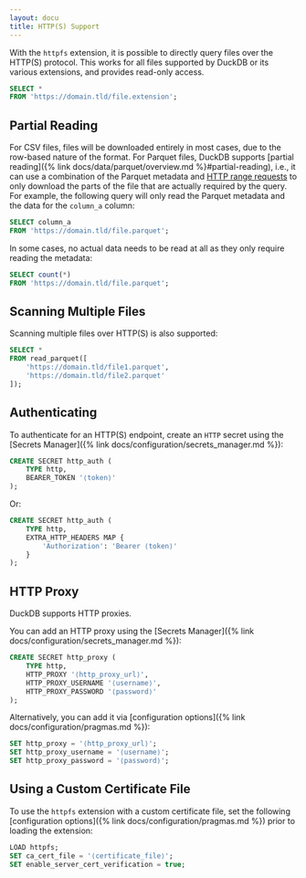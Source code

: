 ```yaml
---
layout: docu
title: HTTP(S) Support
---
```


With the `httpfs` extension, it is possible to directly query files over the HTTP(S) protocol. This works for all files supported by DuckDB or its various extensions, and provides read-only access.

```sql
SELECT *
FROM 'https://domain.tld/file.extension';
```

## Partial Reading

For CSV files, files will be downloaded entirely in most cases, due to the row-based nature of the format.
For Parquet files, DuckDB supports [partial reading]({% link docs/data/parquet/overview.md %}#partial-reading), i.e., it can use a combination of the Parquet metadata and [HTTP range requests](https://developer.mozilla.org/en-US/docs/Web/HTTP/Range_requests) to only download the parts of the file that are actually required by the query. For example, the following query will only read the Parquet metadata and the data for the `column_a` column:

```sql
SELECT column_a
FROM 'https://domain.tld/file.parquet';
```

In some cases, no actual data needs to be read at all as they only require reading the metadata:

```sql
SELECT count(*)
FROM 'https://domain.tld/file.parquet';
```

## Scanning Multiple Files

Scanning multiple files over HTTP(S) is also supported:

```sql
SELECT *
FROM read_parquet([
    'https://domain.tld/file1.parquet',
    'https://domain.tld/file2.parquet'
]);
```

## Authenticating

To authenticate for an HTTP(S) endpoint, create an `HTTP` secret using the [Secrets Manager]({% link docs/configuration/secrets_manager.md %}):

```sql
CREATE SECRET http_auth (
    TYPE http,
    BEARER_TOKEN '⟨token⟩'
);

```

Or:

```sql
CREATE SECRET http_auth (
    TYPE http,
    EXTRA_HTTP_HEADERS MAP {
        'Authorization': 'Bearer ⟨token⟩'
    }
);
```

## HTTP Proxy

DuckDB supports HTTP proxies.

You can add an HTTP proxy using the [Secrets Manager]({% link docs/configuration/secrets_manager.md %}):

```sql
CREATE SECRET http_proxy (
    TYPE http,
    HTTP_PROXY '⟨http_proxy_url⟩',
    HTTP_PROXY_USERNAME '⟨username⟩',
    HTTP_PROXY_PASSWORD '⟨password⟩'
);
```

Alternatively, you can add it via [configuration options]({% link docs/configuration/pragmas.md %}):

```sql
SET http_proxy = '⟨http_proxy_url⟩';
SET http_proxy_username = '⟨username⟩';
SET http_proxy_password = '⟨password⟩';
```

## Using a Custom Certificate File

To use the `httpfs` extension with a custom certificate file, set the following [configuration options]({% link docs/configuration/pragmas.md %}) prior to loading the extension:

```sql
LOAD httpfs;
SET ca_cert_file = '⟨certificate_file⟩';
SET enable_server_cert_verification = true;
```
